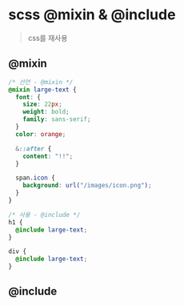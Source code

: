 # scss @mixin & @include

> css를 재사용

## @mixin

```scss
/* 선언 - @mixin */
@mixin large-text {
  font: {
    size: 22px;
    weight: bold;
    family: sans-serif;
  }
  color: orange;

  &::after {
    content: "!!";
  }

  span.icon {
    background: url("/images/icon.png");
  }
}

/* 사용 - @include */
h1 {
  @include large-text;
}

div {
  @include large-text;
}
```

## @include

```scss

```
